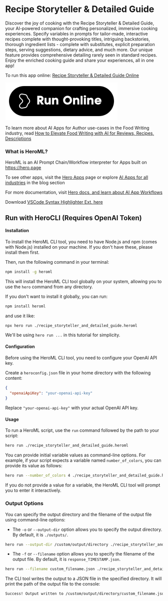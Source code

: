 # Recipe Storyteller & Detailed Guide

Discover the joy of cooking with the Recipe Storyteller & Detailed Guide, your AI-powered companion for crafting personalized, immersive cooking experiences. Specify variables in prompts for tailor-made, interactive recipes complete with thought-provoking titles, intriguing backstories, thorough ingredient lists - complete with substitutes, explicit preparation steps, serving suggestions, dietary advice, and much more. Our unique feature provides comprehensive detailing rarely seen in standard recipes. Enjoy the enriched cooking guide and share your experiences, all in one app!

To run this app online: [Recipe Storyteller & Detailed Guide Online](https://hero.page/app/recipe-storyteller-and-detailed-guide-ai-generated-in-depth-and-interactive-recipes/HnO7BElgBxBnUvUBEDnj)

[![Run Recipe Storyteller & Detailed Guide Online](/assets/run.svg)](https://hero.page/app/recipe-storyteller-and-detailed-guide-ai-generated-in-depth-and-interactive-recipes/HnO7BElgBxBnUvUBEDnj)

To learn more about AI Apps for Author use-cases in the Food Writing industry, read [How to Elevate Food Writing with AI for Reviews, Recipes, Descriptions](https://hero.page/blog/ai/food-writing/how-to-elevate-food-writing-with-ai-for-reviews-recipes-descriptions/170891)

### What is HeroML?
HeroML is an AI Prompt Chain/Workflow interpreter for Apps built on https://hero.page 

To see other apps, visit the [Hero Apps](https://hero.page/apps) page or explore [AI Apps for all industries](https://hero.page/blog) in the blog section

For more documentation, visit [Hero docs, and learn about AI App Workflows](https://hero.page/tutorials/introduction-to-heroml)

Download [VSCode Syntax Highlighter Ext. here](https://marketplace.visualstudio.com/items?itemName=hero-page.heroml)

## Run with HeroCLI (Requires OpenAI Token)

#### Installation

To install the HeroML CLI tool, you need to have Node.js and npm (comes with Node.js) installed on your machine. If you don't have these, please install them first. 

Then, run the following command in your terminal:

```bash
npm install -g heroml
```

This will install the HeroML CLI tool globally on your system, allowing you to use the `hero` command from any directory.

If you don't want to install it globally, you can run:

```bash
npm install heroml
```

and use it like:

```bash
npx hero run ./recipe_storyteller_and_detailed_guide.heroml
```

We'll be using `hero run ...` in this tutorial for simplicity.

#### Configuration

Before using the HeroML CLI tool, you need to configure your OpenAI API key. 

Create a `heroconfig.json` file in your home directory with the following content:

```json
{
  "openaiApiKey": "your-openai-api-key"
}
```

Replace `"your-openai-api-key"` with your actual OpenAI API key.

#### Usage

To run a HeroML script, use the `run` command followed by the path to your script:

```bash
hero run ./recipe_storyteller_and_detailed_guide.heroml
```

You can provide initial variable values as command-line options. For example, if your script expects a variable named `number_of_colors`, you can provide its value as follows:

```bash
hero run --number_of_colors 4 ./recipe_storyteller_and_detailed_guide.heroml
```

If you do not provide a value for a variable, the HeroML CLI tool will prompt you to enter it interactively.

### Output Options

You can specify the output directory and the filename of the output file using command-line options:

- The `-o` or `--output-dir` option allows you to specify the output directory. By default, it is `./outputs/`.

```bash
hero run --output-dir /custom/output/directory ./recipe_storyteller_and_detailed_guide.heroml
```

- The `-f` or `--filename` option allows you to specify the filename of the output file. By default, it is `response_TIMESTAMP.json`.

```bash
hero run --filename custom_filename.json ./recipe_storyteller_and_detailed_guide.heroml
```

The CLI tool writes the output to a JSON file in the specified directory. It will print the path of the output file to the console:

```bash
Success! Output written to /custom/output/directory/custom_filename.json
```

